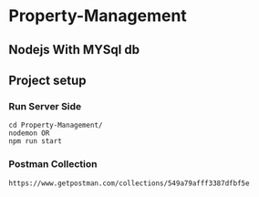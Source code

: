 # Property-Management

## Nodejs With MYSql db

## Project setup

### Run Server Side

```
cd Property-Management/
nodemon OR
npm run start
```

### Postman Collection 

```
https://www.getpostman.com/collections/549a79afff3387dfbf5e
```